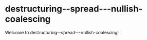 # destructuring--spread---nullish-coalescing

Welcome to destructuring--spread---nullish-coalescing!
